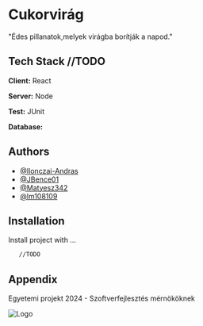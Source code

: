
# Cukorvirág

"Édes pillanatok,melyek virágba borítják a napod."




## Tech Stack //TODO

**Client:** React

**Server:** Node

**Test:** JUnit

**Database:** 


## Authors

- [@Ilonczai-Andras](https://github.com/Ilonczai-Andras)
- [@JBence01](https://github.com/JBence01)
- [@Matyesz342](https://github.com/Matyesz342)
- [@lm108109](https://github.com/lm108109)


## Installation

Install project with ...

```bash
   //TODO
```
    
## Appendix

Egyetemi projekt 2024 - Szoftverfejlesztés mérnököknek


![Logo](https://cdn.discordapp.com/attachments/1284489882017988669/1284554672606154822/cukorvirag_logo.png?ex=67532943&is=6751d7c3&hm=90c748f06ef184134b4759c0646a492c3ace6040bcab5166fd523839c79eeb7a&)

